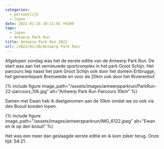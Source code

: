 ```yaml
---
categories:
  - persoonlijk
  - lopen
date: 2022-01-26 10:11:01 +0100
tags:
  - lopen
  - Antwerp Park Run
title: Antwerp Park Run 2022
url: /2022/01/26/Antwerp Park Run/
---
```


Afgelopen zondag was het de eerste editie van de Antwerp Park Run. De start was aan het vernieuwde sportcomplex in het park Groot Schijn. Het parcours liep naast het park Groot Schijn ook door het domein Ertbrugge, het gemeentepark Bremweide en voor de 20km ook door het Rivierenhof.

{% include figure image_path="/assets/images/antwerpparkrun/ParkRun-22-parcours_10k.jpg" alt="Antwerp Park Run Parcours 10km" %}

Samen met Ewan heb ik deelgenomen aan de 10km omdat we zo ook via den Bosuil konden lopen.

{% include figure image_path="/assets/images/antwerpparkrun/IMG_6122.jpeg" alt="Ewan en ik op den bosuil" %}

Het was een meer dan geslaagde eerste editie en ik kom zeker terug.
Onze tijd: 54:21.